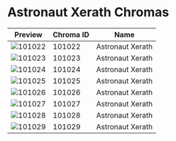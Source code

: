 # Astronaut Xerath Chromas

| Preview | Chroma ID | Name |
|---------|-----------|------|
| ![101022](https://raw.communitydragon.org/latest/plugins/rcp-be-lol-game-data/global/default/v1/champion-chroma-images/101/101022.png) | 101022 | Astronaut Xerath |
| ![101023](https://raw.communitydragon.org/latest/plugins/rcp-be-lol-game-data/global/default/v1/champion-chroma-images/101/101023.png) | 101023 | Astronaut Xerath |
| ![101024](https://raw.communitydragon.org/latest/plugins/rcp-be-lol-game-data/global/default/v1/champion-chroma-images/101/101024.png) | 101024 | Astronaut Xerath |
| ![101025](https://raw.communitydragon.org/latest/plugins/rcp-be-lol-game-data/global/default/v1/champion-chroma-images/101/101025.png) | 101025 | Astronaut Xerath |
| ![101026](https://raw.communitydragon.org/latest/plugins/rcp-be-lol-game-data/global/default/v1/champion-chroma-images/101/101026.png) | 101026 | Astronaut Xerath |
| ![101027](https://raw.communitydragon.org/latest/plugins/rcp-be-lol-game-data/global/default/v1/champion-chroma-images/101/101027.png) | 101027 | Astronaut Xerath |
| ![101028](https://raw.communitydragon.org/latest/plugins/rcp-be-lol-game-data/global/default/v1/champion-chroma-images/101/101028.png) | 101028 | Astronaut Xerath |
| ![101029](https://raw.communitydragon.org/latest/plugins/rcp-be-lol-game-data/global/default/v1/champion-chroma-images/101/101029.png) | 101029 | Astronaut Xerath |